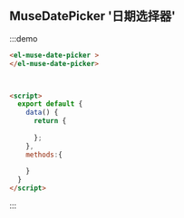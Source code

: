 ## MuseDatePicker '日期选择器'
:::demo
```html
<el-muse-date-picker >
</el-muse-date-picker>



<script>
  export default {
    data() {
      return {
       
      };
    },
    methods:{
     
    }
  }
</script>
```
:::